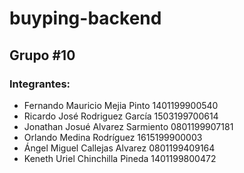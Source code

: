 # buyping-backend
## Grupo #10
### Integrantes:
  - Fernando Mauricio Mejia Pinto 1401199900540
  - Ricardo José Rodriguez García 1503199700614
  - Jonathan Josué Alvarez Sarmiento 0801199907181
  - Orlando Medina Rodríguez 1615199900003
  - Ángel Miguel Callejas Alvarez 0801199409164
  - Keneth Uriel Chinchilla Pineda 1401199800472 
